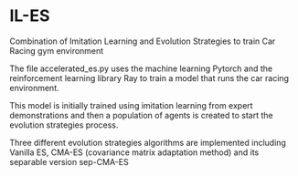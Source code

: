 # IL-ES
Combination of Imitation Learning and Evolution Strategies to train Car Racing gym environment

The file accelerated_es.py uses the machine learning Pytorch and the reinforcement learning library Ray to train a model that runs the car racing environment.

This model is initially trained using imitation learning from expert demonstrations and then a population of agents is created to start the evolution strategies process.

Three different evolution strategies algorithms are implemented including Vanilla ES, CMA-ES (covariance matrix adaptation method) and its separable version sep-CMA-ES
